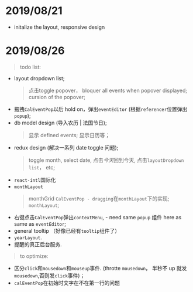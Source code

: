 # 2019/08/21

-   initalize the layout, responsive design

# 2019/08/26

> todo list:
-   layout dropdown list;
    > 点击toggle popover，
    > bloquer all events when popover displayed;
    > cursion of the popover;
-   拖拽`CalEventPop`以后 hold on，弹出`eventEditor` (根据`referencer`位置弹出`popup`);
-   db model design (导入农历 | 法国节日);
    > 显示 defined events;
    > 显示日历等；
-   redux design (解决一系列 date toggle 问题);
    > toggle month, select date, 点击*今天*回到今天, 点击`layoutDropdown list`， etc;
-   `react-intl`国际化
-   `monthLayout`
    > monthGrid
    > `CalEventPop - dragging`在`monthLayout`下的实现;
    > `monthLayout`;
-   右键点击`CalEventPop`弹出`contextMenu`, - need same `popup` 组件 here as same as `eventEditor`;
-   general tooltip （好像已经有`tooltip`组件了）
-   `yearLayout`.
-   提醒的真正后台服务.


> to optimize:
- 区分`click`和`mousedown`和`mouseup`事件. (throtte `mousedown`， 半秒不 up 就发`mousedown`,否则发`click`事件)；
- `calEventPop`在初始时文字在不在第一行的问题